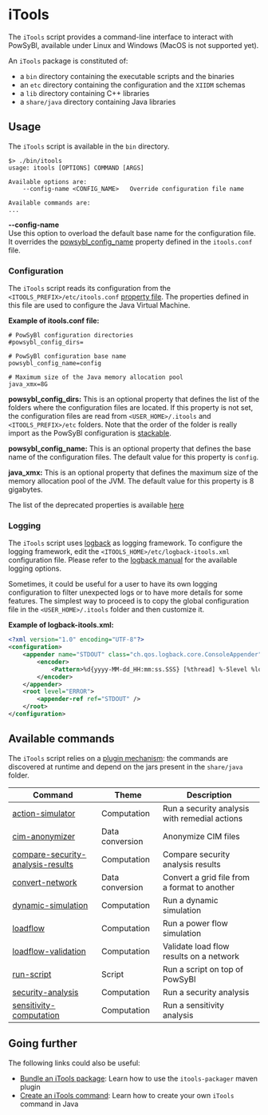 # iTools

The `iTools` script provides a command-line interface to interact with PowSyBl, available under Linux and Windows (MacOS is not supported yet).

An `iTools` package is constituted of:
- a `bin` directory containing the executable scripts and the binaries
- an `etc` directory containing the configuration and the `XIIDM` schemas
- a `lib` directory containing C++ libraries
- a `share/java` directory containing Java libraries

## Usage
The `iTools` script is available in the `bin` directory.
```
$> ./bin/itools
usage: itools [OPTIONS] COMMAND [ARGS]

Available options are:
    --config-name <CONFIG_NAME>   Override configuration file name

Available commands are:
...
```

**\-\-config-name**  
Use this option to overload the default base name for the configuration file. It overrides the [powsybl_config_name](#powsybl_config_name) property defined in the `itools.conf` file.

### Configuration
The `iTools` script reads its configuration from the `<ITOOLS_PREFIX>/etc/itools.conf` [property file](https://en.wikipedia.org/wiki/.properties). The properties defined in this file are used to configure the Java Virtual Machine.

**Example of itools.conf file:**
```
# PowSyBl configuration directories
#powsybl_config_dirs=

# PowSyBl configuration base name
powsybl_config_name=config

# Maximum size of the Java memory allocation pool
java_xmx=8G
```

**powsybl_config_dirs:** This is an optional property that defines the list of the folders where the configuration files are located. If this property is not set, the configuration files are read from `<USER_HOME>/.itools` and `<ITOOLS_PREFIX>/etc` folders. Note that the order of the folder is really import as the PowSyBl configuration is [stackable]().

<a class="heading" id="powsybl_config_name"/>**powsybl_config_name:** This is an optional property that defines the base name of the configuration files. The default value for this property is `config`.

**java_xmx:** This is an optional property that defines the maximum size of the memory allocation pool of the JVM. The default value for this property is 8 gigabytes.

The list of the deprecated properties is available [here]()

### Logging
The `iTools` script uses [logback](https://logback.qos.ch/) as logging framework. To configure the logging framework, edit the `<ITOOLS_HOME>/etc/logback-itools.xml` configuration file. Please refer to the [logback manual](https://logback.qos.ch/manual/index.html) for the available logging options.

Sometimes, it could be useful for a user to have its own logging configuration to filter unexpected logs or to have more details for some features. The simplest way to proceed is to copy the global configuration file in the `<USER_HOME>/.itools` folder and then customize it.

**Example of logback-itools.xml:**
```xml
<?xml version="1.0" encoding="UTF-8"?>
<configuration>
    <appender name="STDOUT" class="ch.qos.logback.core.ConsoleAppender">
        <encoder>
            <Pattern>%d{yyyy-MM-dd_HH:mm:ss.SSS} [%thread] %-5level %logger{36} - %msg%n</Pattern>
        </encoder>
    </appender>
    <root level="ERROR">
        <appender-ref ref="STDOUT" />
    </root>
</configuration>
```

## Available commands
The `iTools` script relies on a [plugin mechanism](): the commands are discovered at runtime and depend on the jars present in the `share/java` folder.

| Command                                                                     | Theme           | Description |
|-----------------------------------------------------------------------------| --------------- | ----------- |
| [action-simulator](./action-simulator.md)                                   | Computation     | Run a security analysis with remedial actions |
| [cim-anonymizer](cim-anonymizer.md)                                         | Data conversion | Anonymize CIM files |
| [compare-security-analysis-results](./compare-security-analysis-results.md) | Computation     | Compare security analysis results |
| [convert-network](convert_network.md)                                       | Data conversion | Convert a grid file from a format to another |
| [dynamic-simulation](dynamic-simulation.md)                                 | Computation     | Run a dynamic simulation |
| [loadflow](loadflow.md)                                                     | Computation     | Run a power flow simulation |
| [loadflow-validation](loadflow-validation.md)                               | Computation     | Validate load flow results on a network |
| [run-script](run-script.md)                                                 | Script          | Run a script on top of PowSyBl | 
| [security-analysis](./security-analysis.md)                                 | Computation     | Run a security analysis |
| [sensitivity-computation](sensitivity-computation.md)                       | Computation     | Run a sensitivity analysis |

## Going further
The following links could also be useful:
- [Bundle an iTools package](../../developer/tutorials/itools-packager.md): Learn how to use the `itools-packager` maven plugin
- [Create an iTools command](../../developer/tutorials/itools-command.md): Learn how to create your own `iTools` command in Java
